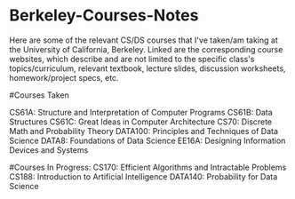 # Berkeley-Courses-Notes

Here are some of the relevant CS/DS courses that I've taken/am taking at the University of California, Berkeley.  Linked are the corresponding course websites, which describe and are not limited to the specific class's topics/curriculum, relevant textbook, lecture slides, discussion worksheets, homework/project specs, etc.

#Courses Taken

CS61A: Structure and Interpretation of Computer Programs
CS61B: Data Structures
CS61C: Great Ideas in Computer Architecture
CS70: Discrete Math and Probability Theory 
DATA100: Principles and Techniques of Data Science
DATA8: Foundations of Data Science
EE16A: Designing Information Devices and Systems

#Courses In Progress:
CS170: Efficient Algorithms and Intractable Problems
CS188: Introduction to Artificial Intelligence
DATA140: Probability for Data Science
